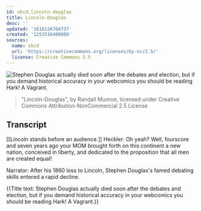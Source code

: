 ```yaml
---
id: xkcd.lincoln-douglas
title: Lincoln-Douglas
desc: ''
updated: '1616126764737'
created: '1253516400000'
sources:
  name: xkcd
  url: 'https://creativecommons.org/licenses/by-nc/2.5/'
  license: Creative Commons 2.5
---
```

![Stephen Douglas actually died soon after the debates and election, but if you demand historical accuracy in your webcomics you should be reading Hark! A Vagrant.](https://imgs.xkcd.com/comics/lincoln_douglas.png)
> "Lincoln-Douglas", by Randall Munroe, licensed under Creative Commons Attribution-NonCommercial 2.5 License

## Transcript
[[Lincoln stands before an audience.]]
Heckler: Oh yeah? Well, fourscore and seven years ago your MOM brought forth on this continent a new nation, conceived in liberty, and dedicated to the proposition that all men are created equal!

Narrator: After his 1860 loss to Lincoln, Stephen Douglas's famed debating skills entered a rapid decline.

{{Title text: Stephen Douglas actually died soon after the debates and election, but if you demand historical accuracy in your webcomics you should be reading Hark! A Vagrant.}}
